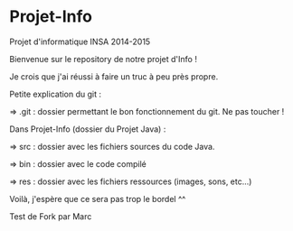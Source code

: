 # Projet-Info
Projet d'informatique INSA 2014-2015

Bienvenue sur le repository de notre projet d'Info !

Je crois que j'ai réussi à faire un truc à peu près propre.

Petite explication du git :

  => .git : dossier permettant le bon fonctionnement du git. Ne pas toucher !
  
  Dans Projet-Info (dossier du Projet Java) :
  
  => src : dossier avec les fichiers sources du code Java.
  
  => bin : dossier avec le code compilé
  
  => res : dossier avec les fichiers ressources (images, sons, etc...)

Voilà, j'espère que ce sera pas trop le bordel ^^

Test de Fork par Marc
  
